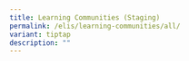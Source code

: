 ```yaml
---
title: Learning Communities (Staging)
permalink: /elis/learning-communities/all/
variant: tiptap
description: ""
---
```

